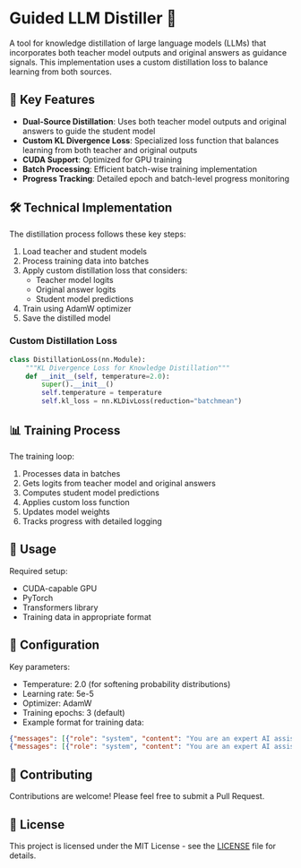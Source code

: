 # Guided LLM Distiller 🚀

A tool for knowledge distillation of large language models (LLMs) that incorporates both teacher model outputs and original answers as guidance signals. This implementation uses a custom distillation loss to balance learning from both sources.

## 🌟 Key Features

- **Dual-Source Distillation**: Uses both teacher model outputs and original answers to guide the student model
- **Custom KL Divergence Loss**: Specialized loss function that balances learning from both teacher and original outputs
- **CUDA Support**: Optimized for GPU training
- **Batch Processing**: Efficient batch-wise training implementation
- **Progress Tracking**: Detailed epoch and batch-level progress monitoring

## 🛠️ Technical Implementation

The distillation process follows these key steps:

1. Load teacher and student models
2. Process training data into batches
3. Apply custom distillation loss that considers:
   - Teacher model logits
   - Original answer logits
   - Student model predictions
4. Train using AdamW optimizer
5. Save the distilled model

### Custom Distillation Loss
```python
class DistillationLoss(nn.Module):
    """KL Divergence Loss for Knowledge Distillation"""
    def __init__(self, temperature=2.0):
        super().__init__()
        self.temperature = temperature
        self.kl_loss = nn.KLDivLoss(reduction="batchmean")
```

## 📊 Training Process
The training loop:
1. Processes data in batches
2. Gets logits from teacher model and original answers
3. Computes student model predictions
4. Applies custom loss function
5. Updates model weights
6. Tracks progress with detailed logging

## 🚀 Usage

Required setup:
- CUDA-capable GPU
- PyTorch
- Transformers library
- Training data in appropriate format

## 🔧 Configuration

Key parameters:
- Temperature: 2.0 (for softening probability distributions)
- Learning rate: 5e-5
- Optimizer: AdamW
- Training epochs: 3 (default)
- Example format for training data:

```json
{"messages": [{"role": "system", "content": "You are an expert AI assistant providing clear and concise answers."}, {"role": "user", "content": "What are the key requirements for AI compliance?"}, {"role": "assistant", "content": "The key requirements include data quality standards, risk management frameworks, and transparency measures. Organizations must implement robust governance policies, conduct regular audits, and maintain documentation of AI systems."}]}
{"messages": [{"role": "system", "content": "You are an expert AI assistant providing clear and concise answers."}, {"role": "user", "content": "How should we handle AI transparency?"}, {"role": "assistant", "content": "Organizations should provide clear documentation of AI decision-making processes, maintain audit trails, and ensure users understand how AI systems operate. Regular updates and accessible explanations of AI functionality are essential."}]}  
```

## 🤝 Contributing

Contributions are welcome! Please feel free to submit a Pull Request.

## 📄 License

This project is licensed under the MIT License - see the [LICENSE](LICENSE) file for details.